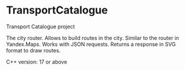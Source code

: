 # TransportCatalogue
Transport Catalogue project

The city router. Allows to build routes in the city. Similar to the router in Yandex.Maps. Works with JSON requests. Returns a response in SVG format to draw routes.

C++ version: 17 or above
